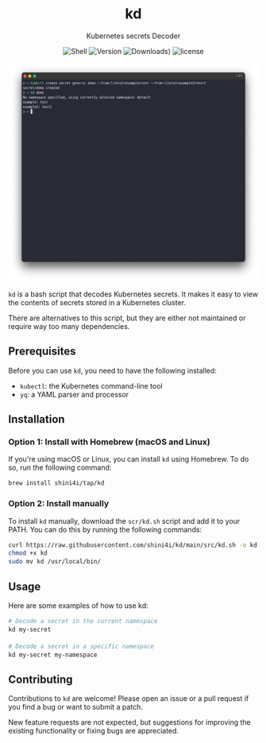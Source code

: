 <div align="center">

# kd
Kubernetes secrets Decoder

![Shell](https://img.shields.io/badge/shell-bash-green)
![Version](https://img.shields.io/github/v/tag/shini4i/kd)
![Downloads)](https://img.shields.io/github/downloads/shini4i/kd/total)
![license](https://img.shields.io/github/license/shini4i/kd)

<img src="https://raw.githubusercontent.com/shini4i/assets/main/src/kd/demo.png" alt="Showcase" height="441" width="620">
</div>

`kd` is a bash script that decodes Kubernetes secrets. It makes it easy to view the contents of secrets stored in a Kubernetes cluster.

There are alternatives to this script, but they are either not maintained or require way too many dependencies.

## Prerequisites

Before you can use `kd`, you need to have the following installed:

- `kubectl`: the Kubernetes command-line tool
- `yq`: a YAML parser and processor

## Installation

### Option 1: Install with Homebrew (macOS and Linux)

If you're using macOS or Linux, you can install `kd` using Homebrew. To do so, run the following command:

```bash
brew install shini4i/tap/kd
```

### Option 2: Install manually

To install `kd` manually, download the `scr/kd.sh` script and add it to your PATH. You can do this by running the following commands:

```bash
curl https://raw.githubusercontent.com/shini4i/kd/main/src/kd.sh -o kd
chmod +x kd
sudo mv kd /usr/local/bin/
````

## Usage
Here are some examples of how to use kd:

```bash
# Decode a secret in the current namespace
kd my-secret

# Decode a secret in a specific namespace
kd my-secret my-namespace
```

## Contributing

Contributions to `kd` are welcome! Please open an issue or a pull request if you find a bug or want to submit a patch.

New feature requests are not expected, but suggestions for improving the existing functionality or fixing bugs are appreciated.
